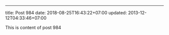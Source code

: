 ---
title: Post 984
date: 2018-08-25T16:43:22+07:00
updated: 2013-12-12T04:33:46+07:00

This is content of post 984